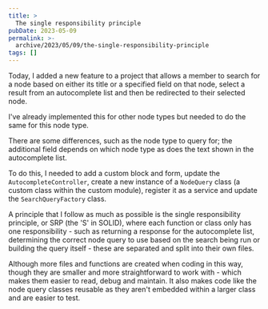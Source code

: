 ```yaml
---
title: >
  The single responsibility principle
pubDate: 2023-05-09
permalink: >-
  archive/2023/05/09/the-single-responsibility-principle
tags: []
---
```


Today, I added a new feature to a project that allows a member to search for a node based on either its title or a specified field on that node, select a result from an autocomplete list and then be redirected to their selected node.

I've already implemented this for other node types but needed to do the same for this node type.

There are some differences, such as the node type to query for; the additional field depends on which node type as does the text shown in the autocomplete list.

To do this, I needed to add a custom block and form, update the `AutocompleteController`, create a new instance of a `NodeQuery` class (a custom class within the custom module), register it as a service and update the `SearchQueryFactory` class.

A principle that I follow as much as possible is the single responsibility principle, or SRP (the 'S' in SOLID), where each function or class only has one responsibility - such as returning a response for the autocomplete list, determining the correct node query to use based on the search being run or building the query itself - these are separated and split into their own files.

Although more files and functions are created when coding in this way, though they are smaller and more straightforward to work with - which makes them easier to read, debug and maintain. It also makes code like the node query classes reusable as they aren't embedded within a larger class and are easier to test.
